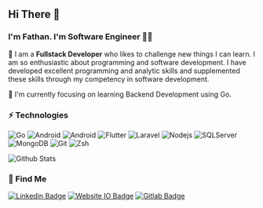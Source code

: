 ## Hi There 👋
### I'm Fathan. I'm Software Engineer ✌🏻

🌴
I am a ****Fullstack Developer**** who likes to challenge new things I can learn. I am so enthusiastic about programming and software development. I have developed excellent programming and analytic skills and supplemented these skills through my competency in software development.

🎯
I'm currently focusing on learning Backend Development using Go.

### ⚡️ Technologies

![Go](https://img.shields.io/badge/-Go-black?style=flat-square&logo=Go)
![Android](https://img.shields.io/badge/-swift-black?style=flat-square&logo=swift)
![Android](https://img.shields.io/badge/-kotlin-black?style=flat-square&logo=kotlin)
![Flutter](https://img.shields.io/badge/-flutter-black?style=flat-square&logo=flutter)
![Laravel](https://img.shields.io/badge/-Laravel-black?style=flat-square&logo=laravel)
![Nodejs](https://img.shields.io/badge/-Nodejs-black?style=flat-square&logo=Node.js)
![SQLServer](https://img.shields.io/badge/-SQLServer-black?style=flat-square&logo=microsoft-sql-server)
![MongoDB](https://img.shields.io/badge/-MongoDB-black?style=flat-square&logo=mongodb)
![Git](https://img.shields.io/badge/-Git-black?style=flat-square&logo=git)
![Zsh](https://img.shields.io/badge/-Zsh-black?style=flat-square&logo=zsh)

![Github Stats](https://github-readme-stats.vercel.app/api?username=akhtarfath&count_private=true&show_icons=true&include_all_commits=true&theme=github_dark)

### 👀 Find Me
[![Linkedin Badge](https://img.shields.io/badge/-muhammadfathana-black?style=flat-square&logo=Linkedin&logoColor=white&link=https://www.linkedin.com/in/muhammadfathana/)](https://www.linkedin.com/in/muhammadfathana/)
[![Website IO Badge](https://img.shields.io/badge/-Website-black?style=flat-square&logo=Website&logoColor=white&link=https://akhtarfath.github.io)](https://akhtarfath.github.io)
[![Gitlab Badge](https://img.shields.io/badge/-Gitlab-black?style=flat-square&logo=Gitlab&logoColor=white&link=https://gitlab.com/muhammadfathan_a)](https://gitlab.com/muhammadfathan_a)

<!-- ![Top Langs](https://github-readme-stats.vercel.app/api/top-langs/?username=akhtarfath&hide=TeX&layout=compact) -->
<!-- ![Visitor Badge](https://visitor-badge.laobi.icu/badge?page_id=akhtarfath.akhtarfath) -->

